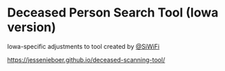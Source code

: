 # Deceased Person Search Tool (Iowa version)

Iowa-specific adjustments to tool created by [@SiWiFi](https://t.me/SiWiFi)

https://jessenieboer.github.io/deceased-scanning-tool/
